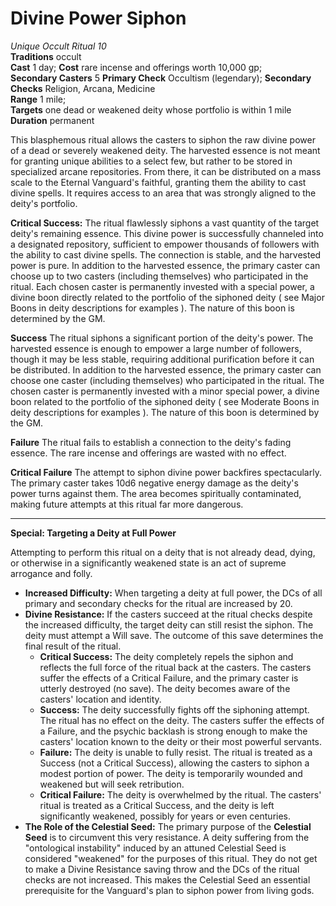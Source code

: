 # Divine Power Siphon
*Unique Occult Ritual 10*\
**Traditions** occult\
**Cast** 1 day; **Cost** rare incense and offerings worth 10,000 gp;\
**Secondary Casters** 5
**Primary Check** Occultism (legendary); **Secondary Checks** Religion, Arcana, Medicine\
**Range** 1 mile;\
**Targets** one dead or weakened deity whose portfolio is within 1 mile\
**Duration** permanent

This blasphemous ritual allows the casters to siphon the raw divine power of a dead or severely weakened deity. The harvested essence is not meant for granting unique abilities to a select few, but rather to be stored in specialized arcane repositories. From there, it can be distributed on a mass scale to the Eternal Vanguard's faithful, granting them the ability to cast divine spells. It requires access to an area that was strongly aligned to the deity's portfolio.

**Critical Success:** The ritual flawlessly siphons a vast quantity of the target deity's remaining essence. This divine power is successfully channeled into a designated repository, sufficient to empower thousands of followers with the ability to cast divine spells. The connection is stable, and the harvested power is pure. In addition to the harvested essence, the primary caster can choose up to two casters (including themselves) who participated in the ritual. Each chosen caster is permanently invested with a special power, a divine boon directly related to the portfolio of the siphoned deity ( see Major Boons in deity descriptions for examples ). The nature of this boon is determined by the GM.

**Success** The ritual siphons a significant portion of the deity's power. The harvested essence is enough to empower a large number of followers, though it may be less stable, requiring additional purification before it can be distributed. In addition to the harvested essence, the primary caster can choose one caster (including themselves) who participated in the ritual. The chosen caster is permanently invested with a minor special power, a divine boon related to the portfolio of the siphoned deity ( see Moderate Boons in deity descriptions for examples ). The nature of this boon is determined by the GM.

**Failure** The ritual fails to establish a connection to the deity's fading essence. The rare incense and offerings are wasted with no effect.

**Critical Failure** The attempt to siphon divine power backfires spectacularly. The primary caster takes 10d6 negative energy damage as the deity's power turns against them. The area becomes spiritually contaminated, making future attempts at this ritual far more dangerous.

---
**Special: Targeting a Deity at Full Power**

Attempting to perform this ritual on a deity that is not already dead, dying, or otherwise in a significantly weakened state is an act of supreme arrogance and folly.

* **Increased Difficulty:** When targeting a deity at full power, the DCs of all primary and secondary checks for the ritual are increased by 20.
* **Divine Resistance:** If the casters succeed at the ritual checks despite the increased difficulty, the target deity can still resist the siphon. The deity must attempt a Will save. The outcome of this save determines the final result of the ritual.
    * **Critical Success:** The deity completely repels the siphon and reflects the full force of the ritual back at the casters. The casters suffer the effects of a Critical Failure, and the primary caster is utterly destroyed (no save). The deity becomes aware of the casters' location and identity.
    * **Success:** The deity successfully fights off the siphoning attempt. The ritual has no effect on the deity. The casters suffer the effects of a Failure, and the psychic backlash is strong enough to make the casters' location known to the deity or their most powerful servants.
    * **Failure:** The deity is unable to fully resist. The ritual is treated as a Success (not a Critical Success), allowing the casters to siphon a modest portion of power. The deity is temporarily wounded and weakened but will seek retribution.
    * **Critical Failure:** The deity is overwhelmed by the ritual. The casters' ritual is treated as a Critical Success, and the deity is left significantly weakened, possibly for years or even centuries.
* **The Role of the Celestial Seed:** The primary purpose of the **Celestial Seed** is to circumvent this very resistance. A deity suffering from the "ontological instability" induced by an attuned Celestial Seed is considered "weakened" for the purposes of this ritual. They do not get to make a Divine Resistance saving throw and the DCs of the ritual checks are not increased. This makes the Celestial Seed an essential prerequisite for the Vanguard's plan to siphon power from living gods.
